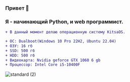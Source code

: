 ### Привет 👋
### Я - начинающий Python, и web программист.
```diff
+ В данный момент делаю операционную систему KitsaOS.
```

```diff
+ ОС: Dualboot(Windows 10 Pro 22H2, Ubuntu 22.04)
+ ОЗУ: 16 гб
+ SSD: 500 гб
+ HDD: 500 гб
+ Видеокарта: Nvidia geforce GTX 1060 6 gb
+ Процессор: Intel Core i5-10400F
```

![standard (2)](https://github.com/s3al4er/s3al4er/assets/136070278/c05a20b2-c9d8-4c52-a3a4-a59348ef4ad5)

<!--
**s3al4er/s3al4er** is a ✨ _special_ ✨ repository because its `README.md` (this file) appears on your GitHub profile.

Here are some ideas to get you started:

- 🔭 I’m currently working on ...
- 🌱 I’m currently learning ...
- 👯 I’m looking to collaborate on ...
- 🤔 I’m looking for help with ...
- 💬 Ask me about ...
- 📫 How to reach me: ...
- 😄 Pronouns: ...
- ⚡ Fun fact: ...
-->

